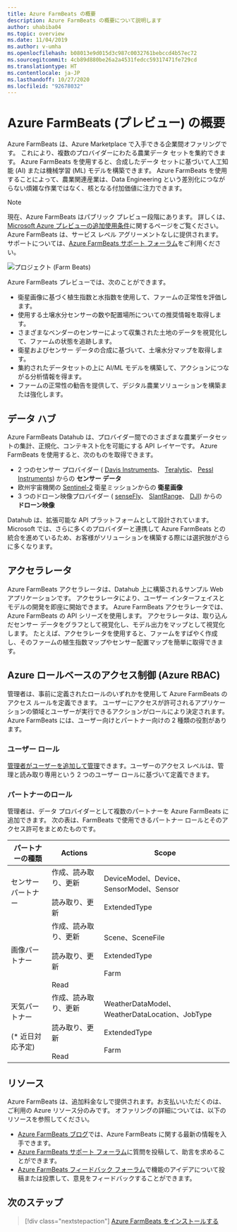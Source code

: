 ```yaml
---
title: Azure FarmBeats の概要
description: Azure FarmBeats の概要について説明します
author: uhabiba04
ms.topic: overview
ms.date: 11/04/2019
ms.author: v-umha
ms.openlocfilehash: b08013e9d015d3c987c0032761bebccd4b57ec72
ms.sourcegitcommit: 4cb89d880be26a2a4531fedcc59317471fe729cd
ms.translationtype: HT
ms.contentlocale: ja-JP
ms.lasthandoff: 10/27/2020
ms.locfileid: "92678032"
---
```

# <a name="overview-of-azure-farmbeats-preview"></a>Azure FarmBeats (プレビュー) の概要

Azure FarmBeats は、Azure Marketplace で入手できる企業間オファリングです。 これにより、複数のプロバイダーにわたる農業データ セットを集約できます。 Azure FarmBeats を使用すると、合成したデータ セットに基づいて人工知能 (AI) または機械学習 (ML) モデルを構築できます。 Azure FarmBeats を使用することによって、農業関連産業は、Data Engineering という差別化につながらない煩雑な作業ではなく、核となる付加価値に注力できます。

> [!NOTE]
> 現在、Azure FarmBeats はパブリック プレビュー段階にあります。 詳しくは、[Microsoft Azure プレビューの追加使用条件](https://azure.microsoft.com/support/legal/preview-supplemental-terms/)に関するページをご覧ください。 Azure FarmBeats は、サービス レベル アグリーメントなしに提供されます。 サポートについては、[Azure FarmBeats サポート フォーラム](/answers/topics/azure-farmbeats.html)をご利用ください。

![プロジェクト (Farm Beats)](./media/architecture-for-farmbeats/farmbeats-architecture-1.png)

Azure FarmBeats プレビューでは、次のことができます。

- 衛星画像に基づく植生指数と水指数を使用して、ファームの正常性を評価します。
- 使用する土壌水分センサーの数や配置場所についての推奨情報を取得します。
- さまざまなベンダーのセンサーによって収集された土地のデータを視覚化して、ファームの状態を追跡します。
- 衛星およびセンサー データの合成に基づいて、土壌水分マップを取得します。
- 集約されたデータセットの上に AI/ML モデルを構築して、アクションにつながる分析情報を得ます。
- ファームの正常性の勧告を提供して、デジタル農業ソリューションを構築または強化します。

## <a name="datahub"></a>データ ハブ

Azure FarmBeats Datahub は、プロバイダー間でのさまざまな農業データセットの集計、正規化、コンテキスト化を可能にする API レイヤーです。 Azure FarmBeats を使用すると、次のものを取得できます。
- 2 つのセンサー プロバイダー ( [Davis Instruments](https://www.davisinstruments.com/product/enviromonitor-gateway/)、 [Teralytic](https://teralytic.com/)、 [Pessl Instruments](https://metos.at/)) からの **センサー データ**
- 欧州宇宙機関の [Sentinel-2](https://sentinel.esa.int/web/sentinel/home) 衛星ミッションからの **衛星画像**
- 3 つのドローン映像プロバイダー ( [senseFly](https://www.sensefly.com/)、 [SlantRange](https://slantrange.com/)、 [DJI](https://dji.com/)) からの **ドローン映像**

Datahub は、拡張可能な API プラットフォームとして設計されています。 Microsoft では、さらに多くのプロバイダーと連携して Azure FarmBeats との統合を進めているため、お客様がソリューションを構築する際には選択肢がさらに多くなります。

## <a name="accelerator"></a>アクセラレータ

Azure FarmBeats アクセラレータは、Datahub 上に構築されるサンプル Web アプリケーションです。 アクセラレータにより、ユーザー インターフェイスとモデルの開発を即座に開始できます。 Azure FarmBeats アクセラレータでは、Azure FarmBeats の API シリーズを使用します。 アクセラレータは、取り込んだセンサー データをグラフとして視覚化し、モデル出力をマップとして視覚化します。 たとえば、アクセラレータを使用すると、ファームをすばやく作成し、そのファームの植生指数マップやセンサー配置マップを簡単に取得できます。

## <a name="azure-role-based-access-control-azure-rbac"></a>Azure ロールベースのアクセス制御 (Azure RBAC)

管理者は、事前に定義されたロールのいずれかを使用して Azure FarmBeats のアクセス ルールを定義できます。 ユーザーにアクセスが許可されるアプリケーションの領域とユーザーが実行できるアクションがロールにより決定されます。 Azure FarmBeats には、ユーザー向けとパートナー向けの 2 種類の役割があります。

### <a name="user-roles"></a>ユーザー ロール

[管理者がユーザーを追加して管理](manage-users-in-azure-farmbeats.md)できます。ユーザーのアクセス レベルは、管理と読み取り専用という 2 つのユーザー ロールに基づいて定義できます。

### <a name="partner-roles"></a>パートナーのロール

管理者は、データ プロバイダーとして複数のパートナーを Azure FarmBeats に追加できます。 次の表は、FarmBeats で使用できるパートナー ロールとそのアクセス許可をまとめたものです。

| パートナーの種類    |   Actions  | Scope |
| ---- | -------- | -------- |
| センサー パートナー  |   作成、読み取り、更新 <br/> <br/> 読み取り、更新 | DeviceModel、Device、SensorModel、Sensor <br/> <br/> ExtendedType |
| 画像パートナー  |   作成、読み取り、更新 <br/> <br/> 読み取り、更新 <br/> <br/> Read | Scene、SceneFile <br/> <br/> ExtendedType <br/> <br/> Farm |
| 天気パートナー <br/> <br/>  (* 近日対応予定) |   作成、読み取り、更新 <br/> <br/> 読み取り、更新 <br/> <br/> Read | WeatherDataModel、WeatherDataLocation、JobType <br/> <br/> ExtendedType <br/> <br/> Farm |

## <a name="resources"></a>リソース

Azure FarmBeats は、追加料金なしで提供されます。お支払いいただくのは、ご利用の Azure リソース分のみです。 オファリングの詳細については、以下のリソースを参照してください。

- [Azure FarmBeats ブログ](https://aka.ms/farmbeatsblog)では、Azure FarmBeats に関する最新の情報を入手できます。
- [Azure FarmBeats サポート フォーラム](/answers/topics/azure-farmbeats.html)に質問を投稿して、助言を求めることができます。
- [Azure FarmBeats フィードバック フォーラム](https://aka.ms/farmbeatsfeedback)で機能のアイデアについて投稿または投票して、意見をフィードバックすることができます。

## <a name="next-steps"></a>次のステップ

> [!div class="nextstepaction"]
> [Azure FarmBeats をインストールする](install-azure-farmbeats.md)